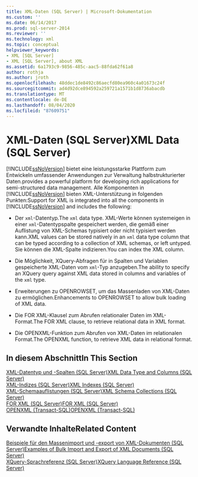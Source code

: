 ```yaml
---
title: XML-Daten (SQL Server) | Microsoft-Dokumentation
ms.custom: ''
ms.date: 06/14/2017
ms.prod: sql-server-2014
ms.reviewer: ''
ms.technology: xml
ms.topic: conceptual
helpviewer_keywords:
- XML [SQL Server]
- XML [SQL Server], about XML
ms.assetid: 6a1793c9-9856-485c-aac5-88fda62f61a8
author: rothja
ms.author: jroth
ms.openlocfilehash: 48ddec1de8492c86aecfd80ea960c4a01673c24f
ms.sourcegitcommit: ad4d92dce894592a259721a1571b1d8736abacdb
ms.translationtype: MT
ms.contentlocale: de-DE
ms.lasthandoff: 08/04/2020
ms.locfileid: "87609751"
---
```

# <a name="xml-data-sql-server"></a><span data-ttu-id="83cde-102">XML-Daten (SQL Server)</span><span class="sxs-lookup"><span data-stu-id="83cde-102">XML Data (SQL Server)</span></span>
  [!INCLUDE[ssNoVersion](../../includes/ssnoversion-md.md)] <span data-ttu-id="83cde-103">bietet eine leistungsstarke Plattform zum Entwickeln umfassender Anwendungen zur Verwaltung halbstrukturierter Daten.</span><span class="sxs-lookup"><span data-stu-id="83cde-103">provides a powerful platform for developing rich applications for semi-structured data management.</span></span> <span data-ttu-id="83cde-104">Alle Komponenten in [!INCLUDE[ssNoVersion](../../includes/ssnoversion-md.md)] bieten XML-Unterstützung in folgenden Punkten:</span><span class="sxs-lookup"><span data-stu-id="83cde-104">Support for XML is integrated into all the components in [!INCLUDE[ssNoVersion](../../includes/ssnoversion-md.md)] and includes the following:</span></span>  
  
-   <span data-ttu-id="83cde-105">Der `xml`-Datentyp.</span><span class="sxs-lookup"><span data-stu-id="83cde-105">The `xml` data type.</span></span> <span data-ttu-id="83cde-106">XML-Werte können systemeigen in einer `xml`-Datentypspalte gespeichert werden, die gemäß einer Auflistung von XML-Schemas typisiert oder nicht typisiert werden kann.</span><span class="sxs-lookup"><span data-stu-id="83cde-106">XML values can be stored natively in an `xml` data type column that can be typed according to a collection of XML schemas, or left untyped.</span></span> <span data-ttu-id="83cde-107">Sie können die XML-Spalte indizieren.</span><span class="sxs-lookup"><span data-stu-id="83cde-107">You can index the XML column.</span></span>  
  
-   <span data-ttu-id="83cde-108">Die Möglichkeit, XQuery-Abfragen für in Spalten und Variablen gespeicherte XML-Daten vom `xml`-Typ anzugeben.</span><span class="sxs-lookup"><span data-stu-id="83cde-108">The ability to specify an XQuery query against XML data stored in columns and variables of the `xml` type.</span></span>  
  
-   <span data-ttu-id="83cde-109">Erweiterungen zu OPENROWSET, um das Massenladen von XML-Daten zu ermöglichen.</span><span class="sxs-lookup"><span data-stu-id="83cde-109">Enhancements to OPENROWSET to allow bulk loading of XML data.</span></span>  
  
-   <span data-ttu-id="83cde-110">Die FOR XML-Klausel zum Abrufen relationaler Daten im XML-Format.</span><span class="sxs-lookup"><span data-stu-id="83cde-110">The FOR XML clause, to retrieve relational data in XML format.</span></span>  
  
-   <span data-ttu-id="83cde-111">Die OPENXML-Funktion zum Abrufen von XML-Daten im relationalen Format.</span><span class="sxs-lookup"><span data-stu-id="83cde-111">The OPENXML function, to retrieve XML data in relational format.</span></span>  
  
## <a name="in-this-section"></a><span data-ttu-id="83cde-112">In diesem Abschnitt</span><span class="sxs-lookup"><span data-stu-id="83cde-112">In This Section</span></span>  
 [<span data-ttu-id="83cde-113">XML-Datentyp und -Spalten &#40;SQL Server&#41;</span><span class="sxs-lookup"><span data-stu-id="83cde-113">XML Data Type and Columns &#40;SQL Server&#41;</span></span>](xml-data-type-and-columns-sql-server.md)  
 [<span data-ttu-id="83cde-114">XML-Indizes &#40;SQL Server&#41;</span><span class="sxs-lookup"><span data-stu-id="83cde-114">XML Indexes &#40;SQL Server&#41;</span></span>](xml-indexes-sql-server.md)  
 [<span data-ttu-id="83cde-115">XML-Schemaauflistungen &#40;SQL Server&#41;</span><span class="sxs-lookup"><span data-stu-id="83cde-115">XML Schema Collections &#40;SQL Server&#41;</span></span>](xml-schema-collections-sql-server.md)  
 [<span data-ttu-id="83cde-116">FOR XML &#40;SQL Server&#41;</span><span class="sxs-lookup"><span data-stu-id="83cde-116">FOR XML &#40;SQL Server&#41;</span></span>](for-xml-sql-server.md)  
 [<span data-ttu-id="83cde-117">OPENXML &#40;Transact-SQL&#41;</span><span class="sxs-lookup"><span data-stu-id="83cde-117">OPENXML &#40;Transact-SQL&#41;</span></span>](/sql/t-sql/functions/openxml-transact-sql)  
  
## <a name="related-content"></a><span data-ttu-id="83cde-118">Verwandte Inhalte</span><span class="sxs-lookup"><span data-stu-id="83cde-118">Related Content</span></span>  
 [<span data-ttu-id="83cde-119">Beispiele für den Massenimport und -export von XML-Dokumenten &#40;SQL Server&#41;</span><span class="sxs-lookup"><span data-stu-id="83cde-119">Examples of Bulk Import and Export of XML Documents &#40;SQL Server&#41;</span></span>](../import-export/examples-of-bulk-import-and-export-of-xml-documents-sql-server.md)  
 [<span data-ttu-id="83cde-120">XQuery-Sprachreferenz &#40;SQL Server&#41;</span><span class="sxs-lookup"><span data-stu-id="83cde-120">XQuery Language Reference &#40;SQL Server&#41;</span></span>](/sql/xquery/xquery-language-reference-sql-server)  
  
